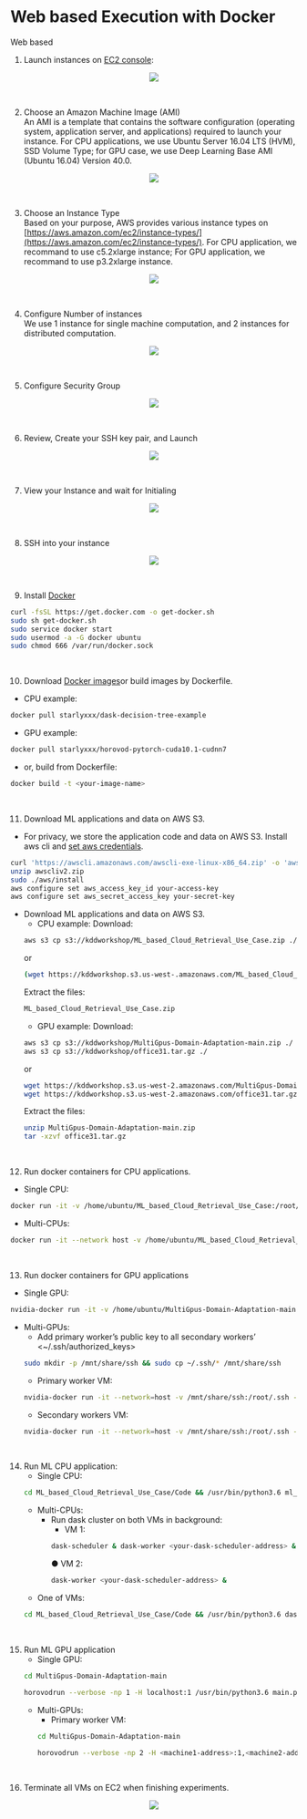 # Web based Execution with Docker     
Web based


1. Launch instances on [EC2 console](https://us-west-2.console.aws.amazon.com/ec2/v2/home):   
<p align="center"><img src="../docs/launchvms.png"/></p><br/>

2. Choose an Amazon Machine Image (AMI)  
An AMI is a template that contains the software configuration (operating system, application server, and applications) required to launch your instance.
For CPU applications, we use Ubuntu Server 16.04 LTS (HVM), SSD Volume Type; for GPU case, we use Deep Learning Base AMI (Ubuntu 16.04) Version 40.0.  
<p align="center"><img src="../docs/ami.png"/></p><br/>

3. Choose an Instance Type  
Based on your purpose, AWS provides various instance types on [https://aws.amazon.com/ec2/instance-types/](https://aws.amazon.com/ec2/instance-types/). For CPU application, we recommand to use c5.2xlarge instance; For GPU application, we recommand to use p3.2xlarge instance.
<p align="center"><img src="../docs/vmtype.png"/></p><br/>

4. Configure Number of instances  
We use 1 instance for single machine computation, and 2 instances for distributed computation.
<p align="center"><img src="../docs/instancenumber.png"/></p><br/>

5. Configure Security Group
<p align="center"><img src="../docs/sg.png"/></p><br/>

6. Review, Create your SSH key pair, and Launch
<p align="center"><img src="../docs/keypair.png"/></p><br/>

7. View your Instance and wait for Initialing
<p align="center"><img src="../docs/status.png"/></p><br/>

8. SSH into your instance
<p align="center"><img src="../docs/ssh.png"/></p><br/>

9. Install [Docker](https://docs.docker.com/engine/install/ubuntu/)
```bash
curl -fsSL https://get.docker.com -o get-docker.sh
sudo sh get-docker.sh
sudo service docker start
sudo usermod -a -G docker ubuntu
sudo chmod 666 /var/run/docker.sock
```
<br/>

10. Download [Docker images](https://hub.docker.com/u/starlyxxx)or build images by Dockerfile.
- CPU example:
```bash
docker pull starlyxxx/dask-decision-tree-example
```
- GPU example:
```bash
docker pull starlyxxx/horovod-pytorch-cuda10.1-cudnn7
```
- or, build from Dockerfile:
```bash
docker build -t <your-image-name>
```
<br/>

11. Download ML applications and data on AWS S3.
- For privacy, we store the application code and data on AWS S3. Install aws cli and [set aws credentials](https://console.aws.amazon.com/iam/home?#/security_credentials).
```bash
curl 'https://awscli.amazonaws.com/awscli-exe-linux-x86_64.zip' -o 'awscliv2.zip'
unzip awscliv2.zip
sudo ./aws/install
aws configure set aws_access_key_id your-access-key
aws configure set aws_secret_access_key your-secret-key
```
- Download ML applications and data on AWS S3.
  - CPU example:
    Download:
  ```bash
  aws s3 cp s3://kddworkshop/ML_based_Cloud_Retrieval_Use_Case.zip ./
  ```
  or
  ```bash
  (wget https://kddworkshop.s3.us-west-.amazonaws.com/ML_based_Cloud_Retrieval_Use_Case.zip)
  ```
  Extract the files:
  ```bash
  ML_based_Cloud_Retrieval_Use_Case.zip
  ```
  - GPU example:
    Download:
  ```bash
  aws s3 cp s3://kddworkshop/MultiGpus-Domain-Adaptation-main.zip ./
  aws s3 cp s3://kddworkshop/office31.tar.gz ./
  ```
  or
  ```bash
  wget https://kddworkshop.s3.us-west-2.amazonaws.com/MultiGpus-Domain-Adaptation-main.zip
  wget https://kddworkshop.s3.us-west-2.amazonaws.com/office31.tar.gz
  ```
  Extract the files:
  ```bash
  unzip MultiGpus-Domain-Adaptation-main.zip
  tar -xzvf office31.tar.gz
  ```
<br/>

12. Run docker containers for CPU applications.
- Single CPU:
```bash
docker run -it -v /home/ubuntu/ML_based_Cloud_Retrieval_Use_Case:/root/ML_based_Cloud_Retrieval_Use_Case starlyxxx/dask-decision-tree-example:latest /bin/bash
```
- Multi-CPUs:
```bash
docker run -it --network host -v /home/ubuntu/ML_based_Cloud_Retrieval_Use_Case:/root/ML_based_Cloud_Retrieval_Use_Case starlyxxx/dask-decision-tree-example:latest /bin/bash
```
<br/>

13. Run docker containers for GPU applications
- Single GPU:
```bash
nvidia-docker run -it -v /home/ubuntu/MultiGpus-Domain-Adaptation-main:/root/MultiGpus-Domain-Adaptation-main -v home/ubuntu/office31:/root/office31 starlyxxx/horovod-pytorch-cuda10.1-cudnn7:latest /bin/bash
```
- Multi-GPUs:
  - Add primary worker’s public key to all secondary workers’ <~/.ssh/authorized_keys>
  ```bash
  sudo mkdir -p /mnt/share/ssh && sudo cp ~/.ssh/* /mnt/share/ssh
  ```
  - Primary worker VM:
  ```bash
  nvidia-docker run -it --network=host -v /mnt/share/ssh:/root/.ssh -v /home/ubuntu/MultiGpus-Domain-Adaptation-main:/root/MultiGpus-Domain-Adaptation-main -v /home/ubuntu/office31:/root/office31 starlyxxx/horovod-pytorch-cuda10.1-cudnn7:latest /bin/bash
  ```
  - Secondary workers VM:
  ```bash
  nvidia-docker run -it --network=host -v /mnt/share/ssh:/root/.ssh -v /home/ubuntu/MultiGpus-Domain-Adaptation-main:/root/MultiGpus-Domain-Adaptation-main -v /home/ubuntu/office31:/root/office31 starlyxxx/horovod-pytorch-cuda10.1-cudnn7:latest bash -c "/usr/sbin/sshd -p 12345; sleep infinity"
  ```
<br/>

14. Run ML CPU application:
    - Single CPU:
    ```bash
    cd ML_based_Cloud_Retrieval_Use_Case/Code && /usr/bin/python3.6 ml_based_cloud_retrieval_with_data_preprocessing.py
    ```
    - Multi-CPUs:
      - Run dask cluster on both VMs in background:
        - VM 1:
        ```bash
        dask-scheduler & dask-worker <your-dask-scheduler-address> &
        ```
        ● VM 2:
        ```bash
        dask-worker <your-dask-scheduler-address> &
        ```
    - One of VMs:
    ```bash
    cd ML_based_Cloud_Retrieval_Use_Case/Code && /usr/bin/python3.6 dask_ml_based_cloud_retrieval_with_data_preprocessing.py <your-dask-scheduler-address>
    ```
  <br/>  

15. Run ML GPU application
    - Single GPU:
    ```bash
    cd MultiGpus-Domain-Adaptation-main
    ```
    ```bash
    horovodrun --verbose -np 1 -H localhost:1 /usr/bin/python3.6 main.py --config DeepCoral/DeepCoral.yaml --data_dir ../office31 --src_domain webcam --tgt_domain amazon
    ```
    - Multi-GPUs:
      - Primary worker VM:
      ```bash
      cd MultiGpus-Domain-Adaptation-main
      ```
      ```bash
      horovodrun --verbose -np 2 -H <machine1-address>:1,<machine2-address>:1 -p 12345 /usr/bin/python3.6 main.py --config DeepCoral/DeepCoral.yaml --data_dir ../office31 --src_domain webcam --tgt_domain amazon
      ```
<br/>

16. Terminate all VMs on EC2 when finishing experiments.
<p align="center"><img src="../docs/terminate.png"/></p>
<br/>

